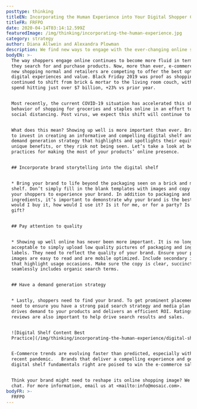 ```yaml
---
posttype: thinking
titleEN: Incorporating the Human Experience into Your Digital Shopper Content
titleFR: FRFPO
date: 2020-04-14T03:14:12.599Z
featuredImage: /img/thinking/incorporating-the-human-experience.jpg
category: strategy
author: Diana Allwein and Alexandra Plowman
description: We find new ways to engage with the ever-changing online shopper. Attention to quality in brand storytelling.
bodyEN: >-
  The way shoppers engage online continues to become more fluid in terms of how
  they search for and purchase products. Now, more than ever, e-commerce is the
  new shopping normal and retailers are competing to offer the best optimized
  digital experiences and value. Black Friday 2019 was proof as shopping
  continued to shift from brick & mortar to the living room couch, with online
  spend hitting just over $7 billion, +23% vs prior year.


  Most recently, the current COVID-19 situation has accelerated this shift in
  behavior of shopping for groceries and staples online in an effort to practice
  social distancing. Post virus, we expect this shift will continue to grow.  


  What does this mean? Showing up well is more important than ever. Brands need
  to invest in creating an informative and compelling digital shelf and employ a
  demand generation strategy that highlights and spotlights their equity and
  unique benefits, or they risk not being seen. Let’s take a look at best
  practices for making the most of your products’ online presence.


  ## Incorporate brand storytelling into the digital shelf


  * Bring your brand to life beyond the packaging seen on a brick and mortar
  shelf. Don’t simply fill in the blank templates with images and copy. Allow
  your shoppers to experience your brand. In addition to packaging and
  ingredients, it’s important to demonstrate why your brand is the best. Why
  would I buy it, how would I use it? Is it for me, or for a party? Is it a
  gift?


  ## Pay attention to quality


  * Showing up well online has never been more important. It is no longer
  acceptable to simply upload low quality pictures of packaging and ingredient
  labels. They need to reflect the quality of your brand. Ensure your packaging
  images are easy to read and are mobile optimized. Include secondary images
  that highlight usage occasions. Make sure the copy is clear, succinct and
  seamlessly includes organic search terms.


  ## Have a demand generation strategy


  * Lastly, shoppers need to find your brand. To get prominent placement, you’ll
  need to ensure you have a strong paid search strategy and media plan that
  drives demand to your products and delivers an efficient ROI. Ratings and
  reviews are also important to help drive search results and sales.


  ![Digital Shelf Content Best
  Practice](/img/thinking/incorporating-the-human-experience/digital-shelf.png)


  E-Commerce trends are evolving faster than predicted, especially with the
  recent pandemic.   Brands that deliver a compelling experience and get the
  digital shelf fundamentals right are poised to win the e-commerce sale.


  Think your brand might need to reshape its online shopping image? We’d love to
  chat. For more information, email us at <mailto:info@mosaic.com>.
bodyFR: >-
  FRFPO
---
```

